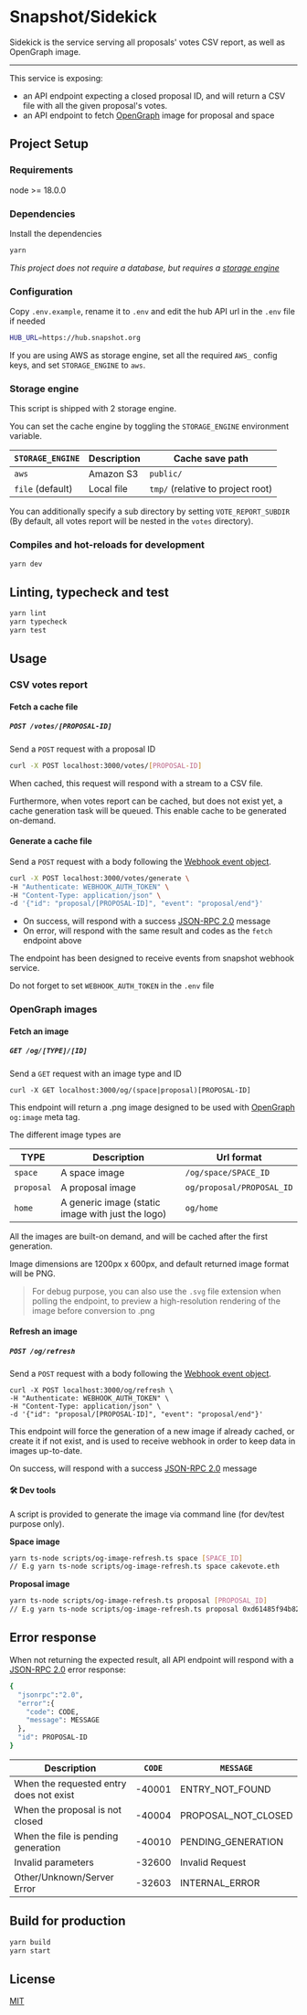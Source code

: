 # Snapshot/Sidekick

Sidekick is the service serving all proposals' votes CSV report, as well as OpenGraph image.

---

This service is exposing:

- an API endpoint expecting a closed proposal ID, and will
  return a CSV file with all the given proposal's votes.
- an API endpoint to fetch [OpenGraph](https://ogp.me/) image for proposal and space

## Project Setup

### Requirements

node >= 18.0.0

### Dependencies

Install the dependencies

```bash
yarn
```

_This project does not require a database, but requires a [storage engine](#storage-engine)_

### Configuration

Copy `.env.example`, rename it to `.env` and edit the hub API url in the `.env` file if needed

```bash
HUB_URL=https://hub.snapshot.org
```

If you are using AWS as storage engine, set all the required `AWS_` config keys, and set `STORAGE_ENGINE` to `aws`.

### Storage engine

This script is shipped with 2 storage engine.

You can set the cache engine by toggling the `STORAGE_ENGINE` environment variable.

| `STORAGE_ENGINE` | Description | Cache save path                   |
| ---------------- | ----------- | --------------------------------- |
| `aws`            | Amazon S3   | `public/`                         |
| `file` (default) | Local file  | `tmp/` (relative to project root) |

You can additionally specify a sub directory by setting `VOTE_REPORT_SUBDIR`
(By default, all votes report will be nested in the `votes` directory).

### Compiles and hot-reloads for development

```bash
yarn dev
```

## Linting, typecheck and test

```bash
yarn lint
yarn typecheck
yarn test
```

## Usage

### CSV votes report

#### Fetch a cache file

##### `POST /votes/[PROPOSAL-ID]`

Send a `POST` request with a proposal ID

```bash
curl -X POST localhost:3000/votes/[PROPOSAL-ID]
```

When cached, this request will respond with a stream to a CSV file.

Furthermore, when votes report can be cached, but does not exist yet, a cache generation task will be queued. This enable cache to be generated on-demand.

#### Generate a cache file

Send a `POST` request with a body following the [Webhook event object](https://docs.snapshot.org/tools/webhooks).

```bash
curl -X POST localhost:3000/votes/generate \
-H "Authenticate: WEBHOOK_AUTH_TOKEN" \
-H "Content-Type: application/json" \
-d '{"id": "proposal/[PROPOSAL-ID]", "event": "proposal/end"}'
```

- On success, will respond with a success [JSON-RPC 2.0](https://www.jsonrpc.org/specification) message
- On error, will respond with the same result and codes as the `fetch` endpoint above

The endpoint has been designed to receive events from snapshot webhook service.

Do not forget to set `WEBHOOK_AUTH_TOKEN` in the `.env` file

### OpenGraph images

#### Fetch an image

##### `GET /og/[TYPE]/[ID]`

Send a `GET` request with an image type and ID

```
curl -X GET localhost:3000/og/(space|proposal)[PROPOSAL-ID]
```

This endpoint will return a .png image designed to be used with [OpenGraph](https://ogp.me/) `og:image` meta tag.

The different image types are

| TYPE       | Description                                       | Url format                |
| ---------- | ------------------------------------------------- | ------------------------- |
| `space`    | A space image                                     | `/og/space/SPACE_ID`      |
| `proposal` | A proposal image                                  | `og/proposal/PROPOSAL_ID` |
| `home`     | A generic image (static image with just the logo) | `og/home`                 |

All the images are built-on demand, and will be cached after the first generation.

Image dimensions are 1200px x 600px, and default returned image format will be PNG.

> For debug purpose, you can also use the `.svg` file extension when polling the endpoint, to preview a high-resolution rendering of the image before conversion to .png

#### Refresh an image

##### `POST /og/refresh`

Send a `POST` request with a body following the [Webhook event object](https://docs.snapshot.org/tools/webhooks).

```
curl -X POST localhost:3000/og/refresh \
-H "Authenticate: WEBHOOK_AUTH_TOKEN" \
-H "Content-Type: application/json" \
-d '{"id": "proposal/[PROPOSAL-ID]", "event": "proposal/end"}'
```

This endpoint will force the generation of a new image if already cached, or create it if not exist, and is used to receive webhook in order to keep data in images up-to-date.

On success, will respond with a success [JSON-RPC 2.0](https://www.jsonrpc.org/specification) message

#### 🛠️ Dev tools

A script is provided to generate the image via command line (for dev/test purpose only).

**Space image**

```bash
yarn ts-node scripts/og-image-refresh.ts space [SPACE_ID]
// E.g yarn ts-node scripts/og-image-refresh.ts space cakevote.eth
```

**Proposal image**

```bash
yarn ts-node scripts/og-image-refresh.ts proposal [PROPOSAL_ID]
// E.g yarn ts-node scripts/og-image-refresh.ts proposal 0xd61485f94b829d1c8189749d695600c06bef45a2b35b106e0630685fbb805362
```

## Error response

When not returning the expected result, all API endpoint will respond with a [JSON-RPC 2.0](https://www.jsonrpc.org/specification) error response:

```bash
{
  "jsonrpc":"2.0",
  "error":{
    "code": CODE,
    "message": MESSAGE
  },
  "id": PROPOSAL-ID
}
```

| Description                             | `CODE` | `MESSAGE`           |
| --------------------------------------- | ------ | ------------------- |
| When the requested entry does not exist | -40001 | ENTRY_NOT_FOUND     |
| When the proposal is not closed         | -40004 | PROPOSAL_NOT_CLOSED |
| When the file is pending generation     | -40010 | PENDING_GENERATION  |
| Invalid parameters                      | -32600 | Invalid Request     |
| Other/Unknown/Server Error              | -32603 | INTERNAL_ERROR      |

## Build for production

```bash
yarn build
yarn start
```

## License

[MIT](https://github.com/snapshot-labs/snapshot-sidekick/blob/main/LICENCE)
